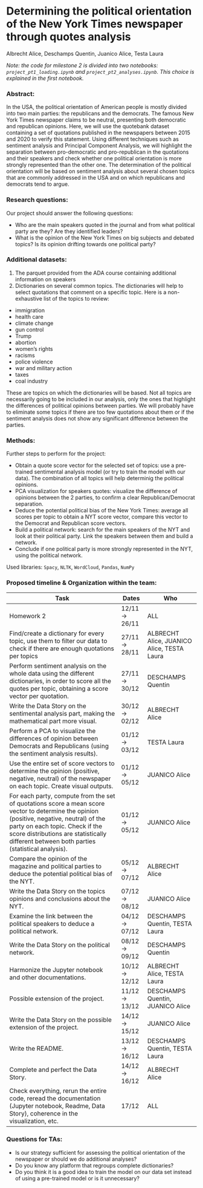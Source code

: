 # Determining the political orientation of the New York Times newspaper through quotes analysis
Albrecht Alice, Deschamps Quentin, Juanico Alice, Testa Laura


*Note: the code for milestone 2 is divided into two notebooks: `project_pt1_loading.ipynb` and `project_pt2_analyses.ipynb`. This choice is explained in the first notebook.*

### Abstract:
In the USA, the political orientation of American people is mostly divided into two main parties: the republicans and the democrats. The famous New York Times newspaper claims to be neutral, presenting both democratic and republican opinions. Here, we will use the quotebank dataset containing a set of quotations published in the newspapers between 2015 and 2020 to verify this statement. Using different techniques such as sentiment analysis and Principal Component Analysis, we will highlight the separation between pro-democratic and pro-republican in the quotations and their speakers and check whether one political orientation is more strongly represented than the other one. The determination of the political orientation will be based on sentiment analysis about several chosen topics that are commonly addressed in the USA and on which republicans and democrats tend to argue.

### Research questions:
Our project should answer the following questions:
- Who are the main speakers quoted in the journal and from what political party are they? Are they identified leaders?
- What is the opinion of the New York Times on big subjects and debated topics? Is its opinion drifting towards one political party?

### Additional datasets:
1. The parquet provided from the ADA course containing additional information on speakers
2. Dictionaries on several common topics. The dictionaries will help to select quotations that comment on a specific topic. Here is a non-exhaustive list of the topics to review:
- immigration
- health care
- climate change
- gun control
- Trump
- abortion
- women’s rights
- racisms
- police violence
- war and military action
- taxes
- coal industry

These are topics on which the dictionaries will be based. Not all topics are necessarily going to be included in our analysis, only the ones that highlight the differences of political opinions between parties. We will probably have to eliminate some topics if there are too few quotations about them or if the sentiment analysis does not show any significant difference between the parties.

### Methods:
Further steps to perform for the project:
- Obtain a quote score vector for the selected set of topics: use a pre-trained sentimental analysis model (or try to train the model with our data). The combination of all topics will help determinig the political opinions.
- PCA visualization for speakers quotes: visualize the difference of opinions between the 2 parties, to confirm a clear Republican/Democrat separation.
- Deduce the potential political bias of the New York Times: average all scores per topic to obtain a NYT score vector, compare this vector to the Democrat and Republican score vectors.
- Build a political network: search for the main speakers of the NYT and look at their political party. Link the speakers between them and build a network. 
- Conclude if one political party is more strongly represented in the NYT, using the political network.

Used libraries: `Spacy`, `NLTK`, `WordCloud`, `Pandas`, `NumPy`

### Proposed timeline & Organization within the team:

| Task                                                 | Dates                                            | Who
| -----------------------------------------------------| ------------------------------------------------ | ------------------------------------------------
| Homework 2                                           | 12/11 → 26/11                                    | ALL
| Find/create a dictionary for every topic, use them to filter our data to check if there are enough quotations per topics  | 27/11 → 28/11  |ALBRECHT Alice, JUANICO Alice, TESTA Laura
| Perform sentiment analysis on the whole data using the different dictionaries, in order to score all the quotes per topic, obtaining a score vector per quotation.   | 27/11 → 30/12 | DESCHAMPS Quentin
| Write the Data Story on the sentimental analysis part, making the mathematical part more visual. | 30/12 → 02/12 | ALBRECHT Alice
| Perform a PCA to visualize the differences of opinion between Democrats and Republicans (using the sentiment analysis results). | 01/12 → 03/12 | TESTA Laura 
| Use the entire set of score vectors to determine the opinion (positive, negative, neutral) of the newspaper on each topic. Create visual outputs. | 01/12 → 05/12 | JUANICO Alice
| For each party, compute from the set of quotations score a mean score vector to determine the opinion (positive, negative, neutral) of the party on each topic. Check if the score distributions are statistically different between both parties (statistical analysis). | 01/12 → 05/12 | JUANICO Alice
| Compare the opinion of the magazine and political parties to deduce the potential political bias of the NYT. | 05/12 → 07/12 | ALBRECHT Alice
| Write the Data Story on the topics opinions and conclusions about the NYT. | 07/12 → 08/12 | JUANICO Alice
| Examine the link between the political speakers to deduce a political network. | 04/12 → 07/12 | DESCHAMPS Quentin, TESTA Laura
| Write the Data Story on the political network. | 08/12 → 09/12 | DESCHAMPS Quentin
| Harmonize the Jupyter notebook and other documentations. | 10/12 → 12/12 | ALBRECHT Alice, TESTA Laura
| Possible extension of the project. | 11/12 → 13/12 | DESCHAMPS Quentin, JUANICO Alice
| Write the Data Story on the possible extension of the project. | 14/12 → 15/12 | JUANICO Alice
| Write the README. | 13/12 → 16/12 | DESCHAMPS Quentin, TESTA Laura
| Complete and perfect the Data Story. | 14/12 → 16/12 | ALBRECHT Alice
| Check everything, rerun the entire code, reread the documentation (Jupyter notebook, Readme, Data Story), coherence in the visualization, etc. | 17/12 | ALL



 
### Questions for TAs:
- Is our strategy sufficient for assessing the political orientation of the newspaper or should we do additional analyses?
- Do you know any platform that regroups complete dictionaries?
- Do you think it is a good idea to train the model on our data set instead of using a pre-trained model or is it unnecessary?


